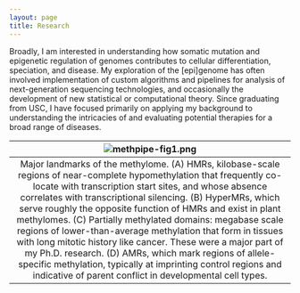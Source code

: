 ```yaml
---
layout: page
title: Research
---
```


Broadly, I am interested in understanding how somatic mutation and epigenetic
regulation of genomes contributes to cellular differentiation, speciation, and
disease. My exploration of the [epi]genome has often involved implementation of
custom algorithms and pipelines for analysis of next-generation sequencing
technologies, and occasionally the development of new statistical or
computational theory. Since graduating from USC, I have focused primarily on
applying my background to understanding the intricacies of and evaluating
potential therapies for a broad range of diseases.

| ![methpipe-fig1.png](../assets/img/methpipe-fig1.png) |
|:--:|
| Major landmarks of the methylome. (A) HMRs, kilobase-scale regions of near-complete hypomethylation that frequently co-locate with transcription start sites, and whose absence correlates with transcriptional silencing. (B) HyperMRs, which serve roughly the opposite function of HMRs and exist in plant methylomes. (C) Partially methylated domains: megabase scale regions of lower-than-average methylation that form in tissues with long mitotic history like cancer. These were a major part of my Ph.D. research. (D) AMRs, which mark regions of allele-specific methylation, typically at imprinting control regions and indicative of parent conflict in developmental cell types. |
